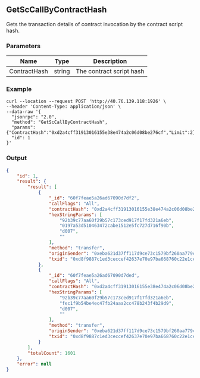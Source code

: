 ## GetScCallByContractHash

Gets the transaction details of contract invocation by the contract script hash.

### Parameters

| Name         | Type   | Description       |
| ---------------- | -------------- | ------- |
| ContractHash | string | The contract script hash |

### Example
```shell
curl --location --request POST 'http://40.76.139.118:1926' \
--header 'Content-Type: application/json' \
--data-raw '{  
  "jsonrpc": "2.0",
  "method": "GetScCallByContractHash",
  "params": {"ContractHash":"0xd2a4cff31913016155e38e474a2c06d08be276cf","Limit":2},
  "id": 1
}'
```

### Output

```json
{
    "id": 1,
    "result": {
        "result": [
            {
                "_id": "60f7feae5a26ad67090d7df2",
                "callFlags": "All",
                "contractHash": "0xd2a4cff31913016155e38e474a2c06d08be276cf",
                "hexStringParams": [
                    "92b39c77aa60f29b57c173ced917f17fd321a6eb",
                    "0197a53d510463472cabe1512e5fc727d716f90b",
                    "d007",
                    ""
                ],
                "method": "transfer",
                "originSender": "0xeba621d37ff117d9ce73c1579bf260aa779cb392",
                "txid": "0xd8f9887c1ed3ceccef42637e70e97ba668760c22e1ceabe5b510ccf70a328c68"
            },
            {
                "_id": "60f7feae5a26ad67090d7ded",
                "callFlags": "All",
                "contractHash": "0xd2a4cff31913016155e38e474a2c06d08be276cf",
                "hexStringParams": [
                    "92b39c77aa60f29b57c173ced917f17fd321a6eb",
                    "fec1f9b54be4ec47fb24aaa2cc478b243f4b29d9",
                    "d007",
                    ""
                ],
                "method": "transfer",
                "originSender": "0xeba621d37ff117d9ce73c1579bf260aa779cb392",
                "txid": "0xd8f9887c1ed3ceccef42637e70e97ba668760c22e1ceabe5b510ccf70a328c68"
            }
        ],
        "totalCount": 1601
    },
    "error": null
}
```

